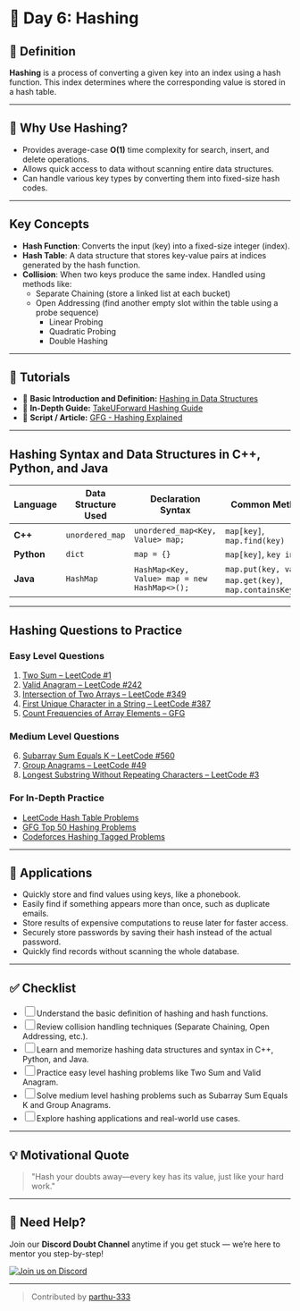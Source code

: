<style>
  input[type="checkbox"] {
    width: 18px;
    height: 18px;
    cursor: pointer;
    transition: box-shadow 0.3s ease, background-color 0.3s ease;
  }

  input[type="checkbox"]:hover {
    box-shadow: 0 0 5px 2px rgba(59, 130, 246, 0.6);
    background-color: rgba(59, 130, 246, 0.1);
  }

  input[type="checkbox"]:focus-visible {
    outline: 2px solid rgba(59, 130, 246, 0.8);
    outline-offset: 2px;
  }
</style>
# 🧭 Day 6: Hashing

## 📖 Definition
**Hashing** is a process of converting a given key into an index using a hash function. This index determines where the corresponding value is stored in a hash table.

---

## 🚀 Why Use Hashing?

- Provides average-case **O(1)** time complexity for search, insert, and delete operations.
- Allows quick access to data without scanning entire data structures.
- Can handle various key types by converting them into fixed-size hash codes.

---

## Key Concepts

- **Hash Function**: Converts the input (key) into a fixed-size integer (index).
- **Hash Table**: A data structure that stores key-value pairs at indices generated by the hash function.
- **Collision**: When two keys produce the same index. Handled using methods like:  
  - Separate Chaining (store a linked list at each bucket)  
  - Open Addressing (find another empty slot within the table using a probe sequence)  
    - Linear Probing  
    - Quadratic Probing  
    - Double Hashing

---

## 🎥 Tutorials

- 🔗 **Basic Introduction and Definition:** [Hashing in Data Structures](https://www.youtube.com/watch?v=shs0KM3wKv8)  
- 🔗 **In-Depth Guide:** [TakeUForward Hashing Guide](https://youtu.be/KEs5UyBJ39g?si=PJx-rkdcwJ2CskyQ)  
- 🔗 **Script / Article:** [GFG - Hashing Explained](https://www.geeksforgeeks.org/hashing-data-structure/)

---

## Hashing Syntax and Data Structures in C++, Python, and Java

| Language | Data Structure Used | Declaration Syntax                      | Common Methods                           |
|----------|---------------------|---------------------------------------|----------------------------------------|
| **C++**  | `unordered_map`      | `unordered_map<Key, Value> map;`      | `map[key]`, `map.find(key)`             |
| **Python** | `dict`             | `map = {}`                            | `map[key]`, `key in map`                 |
| **Java** | `HashMap`            | `HashMap<Key, Value> map = new HashMap<>();` | `map.put(key, value)`, `map.get(key)`, `map.containsKey(key)` |

---

## Hashing Questions to Practice

### Easy Level Questions

1. [Two Sum – LeetCode #1](https://leetcode.com/problems/two-sum/)  
2. [Valid Anagram – LeetCode #242](https://leetcode.com/problems/valid-anagram/)  
3. [Intersection of Two Arrays – LeetCode #349](https://leetcode.com/problems/intersection-of-two-arrays/)  
4. [First Unique Character in a String – LeetCode #387](https://leetcode.com/problems/first-unique-character-in-a-string/)  
5. [Count Frequencies of Array Elements – GFG](https://www.geeksforgeeks.org/counting-frequencies-of-array-elements/)  

### Medium Level Questions

6. [Subarray Sum Equals K – LeetCode #560](https://leetcode.com/problems/subarray-sum-equals-k/)  
7. [Group Anagrams – LeetCode #49](https://leetcode.com/problems/group-anagrams/)  
8. [Longest Substring Without Repeating Characters – LeetCode #3](https://leetcode.com/problems/longest-substring-without-repeating-characters/)  

### For In-Depth Practice

- [LeetCode Hash Table Problems](https://leetcode.com/problem-list/hash-table/)  
- [GFG Top 50 Hashing Problems](https://www.geeksforgeeks.org/top-50-problems-on-hash-data-structure-asked-in-sde-interviews/)  
- [Codeforces Hashing Tagged Problems](https://codeforces.com/problemset?order=BY_RATING_ASC&tags=hashing%2C500-1500)  

---

## 🧠 Applications

- Quickly store and find values using keys, like a phonebook.  
- Easily find if something appears more than once, such as duplicate emails.  
- Store results of expensive computations to reuse later for faster access.  
- Securely store passwords by saving their hash instead of the actual password.  
- Quickly find records without scanning the whole database.

---

## ✅ Checklist

- <input type="checkbox" id="a">Understand the basic definition of hashing and hash functions.  
- <input type="checkbox" id="b">Review collision handling techniques (Separate Chaining, Open Addressing, etc.).  
- <input type="checkbox" id="c">Learn and memorize hashing data structures and syntax in C++, Python, and Java.  
- <input type="checkbox" id="d">Practice easy level hashing problems like Two Sum and Valid Anagram.  
- <input type="checkbox" id="e">Solve medium level hashing problems such as Subarray Sum Equals K and Group Anagrams.  
- <input type="checkbox" id="f">Explore hashing applications and real-world use cases.

---

## 💡 Motivational Quote

> "Hash your doubts away—every key has its value, just like your hard work."

---

## 🔔 Need Help?

Join our **Discord Doubt Channel** anytime if you get stuck — we’re here to mentor you step-by-step!

[![Join us on Discord](https://img.icons8.com/color/48/discord-logo.png)](https://discord.gg/D3jDzyAE)

---

> Contributed by [parthu-333](https://github.com/parthu-333)

<script>
  document.addEventListener("DOMContentLoaded", function () {
    const checkboxes = document.querySelectorAll('input[type="checkbox"]');
    checkboxes.forEach((checkbox) => {
      const isChecked = localStorage.getItem(checkbox.id) === "true";
      checkbox.checked = isChecked;
    });
    checkboxes.forEach((checkbox) => {
      checkbox.addEventListener("change", function () {
        localStorage.setItem(checkbox.id, checkbox.checked);
      });
    });
  });
</script>

